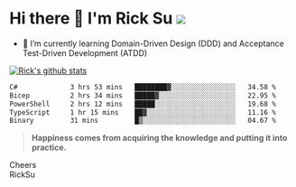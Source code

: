 # Hi there 👋 I'm Rick Su ![](https://komarev.com/ghpvc/?username=ricksu978)
<!--
**ricksu978/ricksu978** is a ✨ _special_ ✨ repository because its `README.md` (this file) appears on your GitHub profile.

Here are some ideas to get you started:

- 🔭 I’m currently working on ...
-->
- 🌱 I’m currently learning Domain-Driven Design (DDD) and Acceptance Test-Driven Development (ATDD)
<!--
- 👯 I’m looking to collaborate on ...
- 🤔 I’m looking for help with ...
- 💬 Ask me about ...
- 📫 How to reach me: ...
- 😄 Pronouns: ...
- ⚡ Fun fact: ...
-->
[![Rick's github stats](https://github-readme-stats.vercel.app/api?username=ricksu978&theme=dark)](https://github.com/ricksu978/ricksu978)

<!--START_SECTION:waka-->

```txt
C#             3 hrs 53 mins   ████████▓░░░░░░░░░░░░░░░░   34.58 %
Bicep          2 hrs 34 mins   █████▓░░░░░░░░░░░░░░░░░░░   22.95 %
PowerShell     2 hrs 12 mins   █████░░░░░░░░░░░░░░░░░░░░   19.68 %
TypeScript     1 hr 15 mins    ██▓░░░░░░░░░░░░░░░░░░░░░░   11.16 %
Binary         31 mins         █▒░░░░░░░░░░░░░░░░░░░░░░░   04.67 %
```

<!--END_SECTION:waka-->

> **Happiness comes from acquiring the knowledge and putting it into practice.**

Cheers  
RickSu 
